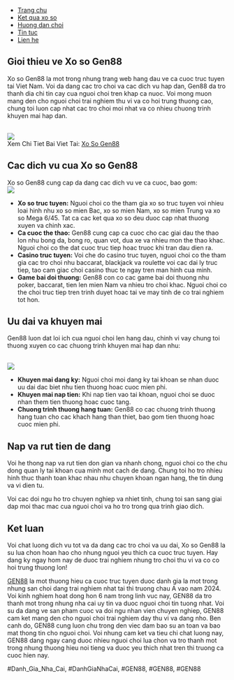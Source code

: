 <nav>
<ul>
<li><a href="#">Trang chu</a></li>
<li><a href="#">Ket qua xo so</a></li>
<li><a href="#">Huong dan choi</a></li>
<li><a href="#">Tin tuc</a></li>
<li><a href="#">Lien he</a></li>
</ul>
</nav><main>
<h2>Gioi thieu ve Xo so Gen88</h2>
<p>Xo so Gen88 la mot trong nhung trang web hang dau ve ca cuoc truc tuyen tai Viet Nam. Voi da dang cac tro choi va cac dich vu hap dan, Gen88 da tro thanh dia chi tin cay cua nguoi choi tren khap ca nuoc. Voi mong muon mang den cho nguoi choi trai nghiem thu vi va co hoi trung thuong cao, chung toi luon cap nhat cac tro choi moi nhat va co nhieu chuong trinh khuyen mai hap dan.</p><br><img src="https://gen88.vin/wp-content/uploads/2025/03/xo-so-gen88-loai-hinh.jpg"></br>
Xem Chi Tiet Bai Viet Tai: <a href="https://gen88.vin/xo-so-gen88/">Xo So Gen88</a>
<h2>Cac dich vu cua Xo so Gen88</h2>
<p>Xo so Gen88 cung cap da dang cac dich vu ve ca cuoc, bao gom:<br><img src="https://gen88.vin/wp-content/uploads/2025/03/xo-so-gen88-so-luoc.jpg"></br>
<ul>
<li><strong>Xo so truc tuyen:</strong> Nguoi choi co the tham gia xo so truc tuyen voi nhieu loai hinh nhu xo so mien Bac, xo so mien Nam, xo so mien Trung va xo so Mega 6/45. Tat ca cac ket qua xo so deu duoc cap nhat thuong xuyen va chinh xac.</li>
<li><strong>Ca cuoc the thao:</strong> Gen88 cung cap ca cuoc cho cac giai dau the thao lon nhu bong da, bong ro, quan vot, dua xe va nhieu mon the thao khac. Nguoi choi co the dat cuoc truc tiep hoac truoc khi tran dau dien ra.</li>
<li><strong>Casino truc tuyen:</strong> Voi che do casino truc tuyen, nguoi choi co the tham gia cac tro choi nhu baccarat, blackjack va roulette voi cac dai ly truc tiep, tao cam giac choi casino thuc te ngay tren man hinh cua minh.</li>
<li><strong>Game bai doi thuong:</strong> Gen88 con co cac game bai doi thuong nhu poker, baccarat, tien len mien Nam va nhieu tro choi khac. Nguoi choi co the choi truc tiep tren trinh duyet hoac tai ve may tinh de co trai nghiem tot hon.</li>
</ul>
<h2>Uu dai va khuyen mai</h2>
<p>Gen88 luon dat loi ich cua nguoi choi len hang dau, chinh vi vay chung toi thuong xuyen co cac chuong trinh khuyen mai hap dan nhu:</p><br><img src="https://gen88.vin/wp-content/uploads/2025/03/xo-so-gen88-loi-the.jpg"></br>
<ul>
<li><strong>Khuyen mai dang ky:</strong> Nguoi choi moi dang ky tai khoan se nhan duoc uu dai dac biet nhu tien thuong hoac cuoc mien phi.</li>
<li><strong>Khuyen mai nap tien:</strong> Khi nap tien vao tai khoan, nguoi choi se duoc nhan them tien thuong hoac cuoc tang.</li>
<li><strong>Chuong trinh thuong hang tuan:</strong> Gen88 co cac chuong trinh thuong hang tuan cho cac khach hang than thiet, bao gom tien thuong hoac cuoc mien phi.</li>
</ul>
<h2>Nap va rut tien de dang</h2>
<p>Voi he thong nap va rut tien don gian va nhanh chong, nguoi choi co the chu dong quan ly tai khoan cua minh mot cach de dang. Chung toi ho tro nhieu hinh thuc thanh toan khac nhau nhu chuyen khoan ngan hang, the tin dung va vi dien tu.
<p>Voi cac doi ngu ho tro chuyen nghiep va nhiet tinh, chung toi san sang giai dap moi thac mac cua nguoi choi va ho tro trong qua trinh giao dich.</p>
<h2>Ket luan</h2>
<p>Voi chat luong dich vu tot va da dang cac tro choi va uu dai, Xo so Gen88 la su lua chon hoan hao cho nhung nguoi yeu thich ca cuoc truc tuyen. Hay dang ky ngay hom nay de duoc trai nghiem nhung tro choi thu vi va co co hoi trung thuong lon!
</main><p><a href="https://gen88.vin/">GEN88</a> la mot thuong hieu ca cuoc truc tuyen duoc danh gia la mot trong nhung san choi dang trai nghiem nhat tai thi truong chau A vao nam 2024. Voi kinh nghiem hoat dong hon 6 nam trong linh vuc nay, GEN88 da tro thanh mot trong nhung nha cai uy tin va duoc nguoi choi tin tuong nhat. Voi su da dang ve san pham cuoc va doi ngu nhan vien chuyen nghiep, GEN88 cam ket mang den cho nguoi choi trai nghiem day thu vi va dang nho. Ben canh do, GEN88 cung luon chu trong den viec dam bao su an toan va bao mat thong tin cho nguoi choi. Voi nhung cam ket va tieu chi chat luong nay, GEN88 dang ngay cang duoc nhieu nguoi choi lua chon va tro thanh mot trong nhung thuong hieu noi tieng va duoc yeu thich nhat tren thi truong ca cuoc hien nay.</p>
#Danh_Gia_Nha_Cai, #DanhGiaNhaCai, #GEN88, #GEN88, #GEN88
